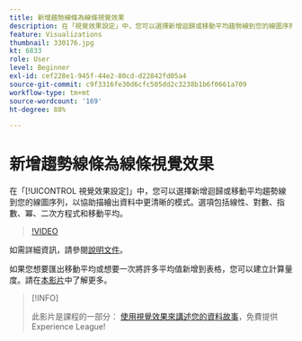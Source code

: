 ```yaml
---
title: 新增趨勢線條為線條視覺效果
description: 在「視覺效果設定」中，您可以選擇新增迴歸或移動平均趨勢線到您的線圖序列，以協助描繪出資料中更清晰的模式。選項包括線性、對數、指數、冪、二次方程式和移動平均。
feature: Visualizations
thumbnail: 330176.jpg
kt: 6833
role: User
level: Beginner
exl-id: cef228e1-945f-44e2-80cd-d22842fd05a4
source-git-commit: c9f3316fe30d6cfc505dd2c3238b1b6f0661a709
workflow-type: tm+mt
source-wordcount: '169'
ht-degree: 88%

---
```


# 新增趨勢線條為線條視覺效果

在「[!UICONTROL 視覺效果設定]」中，您可以選擇新增迴歸或移動平均趨勢線到您的線圖序列，以協助描繪出資料中更清晰的模式。選項包括線性、對數、指數、冪、二次方程式和移動平均。

>[!VIDEO](https://video.tv.adobe.com/v/330176/?quality=12&learn=on)

如需詳細資訊，請參閱[說明文件](https://experienceleague.adobe.com/docs/analytics/analyze/analysis-workspace/visualizations/line.html?lang=zh-Hant#analysis-workspace)。

如果您想要匯出移動平均或想要一次將許多平均值新增到表格，您可以建立計算量度。請在[本影片](https://experienceleague.adobe.com/docs/analytics-learn/tutorials/analysis-workspace/visualizations/using-the-cumulative-average-function-to-apply-metric-smoothing.html?lang=zh-Hant#analysis-workspace)中了解更多。

>[!INFO]
>
> 此影片是課程的一部分： [使用視覺效果來講述您的資料故事](https://experienceleague.adobe.com/?recommended=Analytics-U-1-2021.1.visualizations)，免費提供Experience League!
